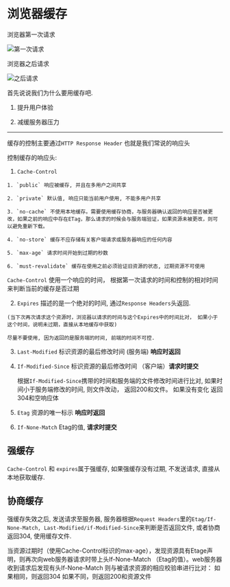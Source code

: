 # 浏览器缓存

浏览器第一次请求

![第一次请求](./_media/first_request.png)

浏览器之后请求

![之后请求](./_media/second_request.png)

首先说说我们为什么要用缓存吧.

1. 提升用户体验

2. 减缓服务器压力

---------------------------------------------

缓存的控制主要通过`HTTP Response Header` 也就是我们常说的响应头

控制缓存的响应头:

  1. `Cache-Control`

    1. `public` 响应被缓存, 并且在多用户之间共享

    2. `private` 默认值, 响应只能当前用户使用, 不能多用户共享

    3. `no-cache` 不使用本地缓存。需要使用缓存协商，与服务器确认返回的响应是否被更改，如果之前的响应中存在ETag，那么请求的时候会与服务端验证，如果资源未被更改，则可以避免重新下载。

    4. `no-store` 缓存不应存储有关客户端请求或服务器响应的任何内容

    5. `max-age` 请求时间开始到过期的秒数

    6. `must-revalidate` 缓存在使用之前必须验证旧资源的状态, 过期资源不可使用

  `Cache-Control` 使用一个响应的时间， 根据第一次请求的时间和控制的相对时间来判断当前的缓存是否过期

  2.  `Expires` 描述的是一个绝对的时间, 通过`Response Headers`头返回.

    (当下次再次请求这个资源时，浏览器以请求的时间与这个Expires中的时间比对， 如果小于这个时间，说明未过期，直接从本地缓存中获取)

    尽量不要使用, 因为返回的是服务端的时间, 前端的时间不可控.

  3. `Last-Modified` 标识资源的最后修改时间 (服务端) **响应时返回**

  4. `If-Modified-Since` 标识资源的最后修改时间 （客户端）**请求时提交**

      根据`If-Modified-Since`携带的时间和服务端的文件修改时间进行比对, 如果时间小于服务端修改的时间, 则文件改动， 返回200和文件。 如果没有变化 返回304和空响应体

  5. `Etag` 资源的唯一标示  **响应时返回**

  6. `If-None-Match`  Etag的值, **请求时提交**

## 强缓存

`Cache-Control` 和 `expires`属于强缓存, 如果强缓存没有过期, 不发送请求, 直接从本地获取缓存.

## 协商缓存

强缓存失效之后, 发送请求至服务器, 服务器根据`Request Headers`里的`Etag/If-None-Match, Last-Modified/if-Modified-Since`来判断是否返回文件, 或者协商返回304, 使用缓存文件.

当资源过期时（使用Cache-Control标识的max-age），发现资源具有Etage声明，则再次向web服务器请求时带上头If-None-Match （Etag的值）。web服务器收到请求后发现有头If-None-Match 则与被请求资源的相应校验串进行比对：
如果相同，则返回304
如果不同，则返回200和资源文件
